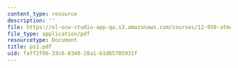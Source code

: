 ```yaml
---
content_type: resource
description: ''
file: https://ol-ocw-studio-app-qa.s3.amazonaws.com/courses/12-950-atmospheric-and-oceanic-modeling-spring-2004/faff2f0b33c6834028a1b1d65785931f_ps1.pdf
file_type: application/pdf
resourcetype: Document
title: ps1.pdf
uid: faff2f0b-33c6-8340-28a1-b1d65785931f
---
```

